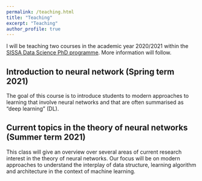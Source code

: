 ```yaml
---
permalink: /teaching.html
title: "Teaching"
excerpt: "Teaching"
author_profile: true
---
```


I will be teaching two courses in the academic year 2020/2021 within the [SISSA
Data Science PhD
programme](https://www.sissa.it/dipartimento-di-eccellenza). More information
will follow.

Introduction to neural network (Spring term 2021)
---

The goal of this course is to introduce students to modern approaches to
learning that involve neural networks and that are often summarised as “deep
learning” (DL).

Current topics in the theory of neural networks (Summer term 2021)
---

This class will give an overview over several areas of current research interest
in the theory of neural networks. Our focus will be on modern approaches to
understand the interplay of data structure, learning algorithm and architecture
in the context of machine learning.

